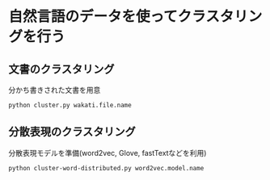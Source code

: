 # 自然言語のデータを使ってクラスタリングを行う

## 文書のクラスタリング
分かち書きされた文書を用意
```
python cluster.py wakati.file.name
```

## 分散表現のクラスタリング
分散表現モデルを準備(word2vec, Glove, fastTextなどを利用)
```
python cluster-word-distributed.py word2vec.model.name
```

